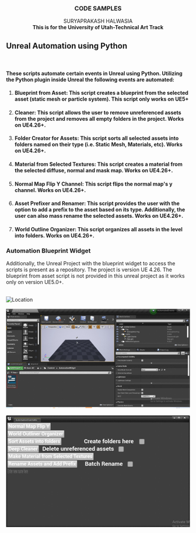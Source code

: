 <a name="readme-top"></a>


<br />

<h3 align="center">CODE SAMPLES</h3>

  <p align="center">
    SURYAPRAKASH HALWASIA
    <br />
    <strong>This is for the University of Utah-Technical Art Track</strong>
    <br />
    </p>



<!-- UNREAL AUTOMATION USING PYTHON -->
## Unreal Automation using Python

<br />
<h4>These scripts automate certain events in Unreal using Python. Utilizing the Python plugin inside Unreal the following events are automated:
</h4>



<ol>
<li><h4>Blueprint from Asset: This script creates a blueprint from the selected asset (static mesh or particle system). This script only works on UE5+</h4> </li>
<li><h4>Cleaner: This script allows the user to remove unreferenced assets from the project and removes all empty folders in the project. Works on UE4.26+.</h4> </li>
<li><h4>Folder Creator for Assets: This script sorts all selected assets into folders named on their type (i.e. Static Mesh, Materials, etc).  Works on UE4.26+.</h4> </li>
<li><h4>Material from Selected Textures: This script creates a material from the selected diffuse, normal and mask map.  Works on UE4.26+.</h4> </li>
<li><h4>Normal Map Flip Y Channel: This script flips the normal map's y channel.  Works on UE4.26+.</h4> </li>
<li><h4>Asset Prefixer and Renamer: This script provides the user with the option to add a prefix to the asset based on its type. Additionally, the user can also mass rename the selected assets. Works on UE4.26+.</h4> </li>
<li><h4>World Outline Organizer: This script organizes all assets in the level into folders. Works on UE4.26+.</h4> </li>
</ol>

### Automation Blueprint Widget
Additionally, the Unreal Project with the blueprint widget to access the scripts is present as a repository. The 
project is version UE 4.26. The blueprint from asset script is not provided in this unreal project as it works
only on version UE5.0+.
 <br />
 <br />

<img src="readme-images/BPWidget_location1.JPG" alt="Location" />
 <br />
 <br />
<img src="readme-images/BPWidget_location2.jpg" alt="Location" />
 <br />
 <br />
<img src="readme-images/BPWidget.jpg" alt="Widget" />

<br />

